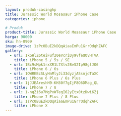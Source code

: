 ```yaml
---
layout: produk-casinghp
title: Jurassic World Mosasaur iPhone Case
categories: iphone

# Produk
product-title: Jurassic World Mosasaur iPhone Case
harga: 90000
sku: hn-0909
image-drive: 1zPc0BuE2kDQqAiaaEmPu1GrrOdqhZAFC
gallery:
  - url: 1kGHlZ6teiFuf20eVcriDy9vfeQOvHTVA
    title: iPhone 5 / 5s / SE
  - url: 1Bc9sMpk1rxXR1L7Xlv2BeS2Ip98glJO6
    title: iPhone 6 / 6s
  - url: 1QWREBcSLyHnMlyJi33dyzjASsnjdTaXC
    title: iPhone 6 Plus / 6s Plus
  - url: 1jJJEAreshH9-KH30f7gIjF8O6DMag_QL
    title: iPhone 7 / 8
  - url: 1-nqZi6u7MgPxWTegI62yEtx0tzDwi6Zj
    title: iPhone 7 Plus / 8 Plus
  - url: 1zPc0BuE2kDQqAiaaEmPu1GrrOdqhZAFC
    title: iPhone X
---
```

